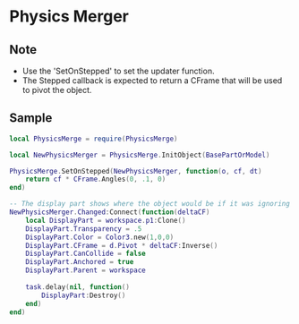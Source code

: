 # Physics Merger

## Note

- Use the 'SetOnStepped' to set the updater function.
- The Stepped callback is expected to return a CFrame that will be used to pivot the object.

## Sample
```lua
local PhysicsMerge = require(PhysicsMerge)

local NewPhysicsMerger = PhysicsMerge.InitObject(BasePartOrModel)

PhysicsMerge.SetOnStepped(NewPhysicsMerger, function(o, cf, dt)
	return cf * CFrame.Angles(0, .1, 0)
end)

-- The display part shows where the object would be if it was ignoring physics.
NewPhysicsMerger.Changed:Connect(function(deltaCF)
	local DisplayPart = workspace.p1:Clone()
	DisplayPart.Transparency = .5
	DisplayPart.Color = Color3.new(1,0,0)
	DisplayPart.CFrame = d.Pivot * deltaCF:Inverse()
	DisplayPart.CanCollide = false
	DisplayPart.Anchored = true
	DisplayPart.Parent = workspace
	
	task.delay(nil, function()
		DisplayPart:Destroy()
	end)
end)
```